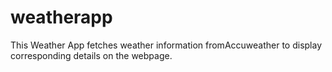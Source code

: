 # weatherapp

This Weather App fetches weather information fromAccuweather to display corresponding details on the webpage.
